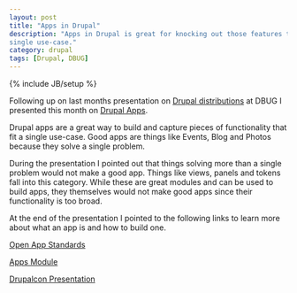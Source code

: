 ```yaml
---
layout: post
title: "Apps in Drupal"
description: "Apps in Drupal is great for knocking out those features that are
single use-case."
category: drupal
tags: [Drupal, DBUG]
---
```

{% include JB/setup %}

Following up on last months presentation on [Drupal distributions](http://a.aronott.com/drupal/distributions-in-drupal) 
at DBUG I presented this month on [Drupal Apps](http://prezi.com/ru-qvlaseye5/drupal-apps/?kw=view-ru-qvlaseye5&rc=ref-37411643).

Drupal apps are a great way to build and capture pieces of functionality that
fit a single use-case. Good apps are things like Events, Blog and Photos
because they solve a single problem.

<!--more-->

During the presentation I pointed out that things solving more than a single
problem would not make a good app. Things like views, panels and tokens fall
into this category. While these are great modules and can be used to build
apps, they themselves would not make good apps since their functionality is
too broad.

At the end of the presentation I pointed to the following links to learn more
about what an app is and how to build one.

[Open App Standards](http://groups.drupal.org/open-app-standard/oas)

[Apps Module](http://drupal.org/project/apps)

[Drupalcon Presentation](http://denver2012.drupal.org/program/sessions/building-drupal-apps-distributions)
